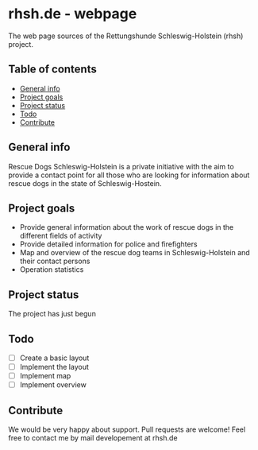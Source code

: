 # rhsh.de - webpage
The web page sources of the Rettungshunde Schleswig-Holstein (rhsh) project.

## Table of contents
* [General info](#general-info)
* [Project goals](#project-goals)
* [Project status](#project-status)
* [Todo](#todo)
* [Contribute](#contribute)

## General info
Rescue Dogs Schleswig-Holstein is a private initiative with the aim to provide a contact point for all those who are looking for information about rescue dogs in the state of Schleswig-Hostein.

## Project goals
* Provide general information about the work of rescue dogs in the different fields of activity
* Provide detailed information for police and firefighters
* Map and overview of the rescue dog teams in Schleswig-Holstein and their contact persons
* Operation statistics

## Project status
The project has just begun

## Todo
- [ ] Create a basic layout
- [ ] Implement the layout 
- [ ] Implement map
- [ ] Implement overview
 
 ## Contribute
 We would be very happy about support. Pull requests are welcome! Feel free to contact me by mail developement at rhsh.de 
